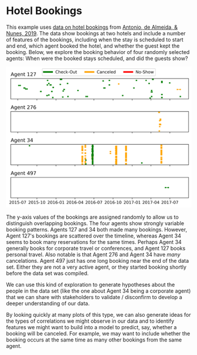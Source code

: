 # Hotel Bookings

This example uses
[data on hotel bookings](https://github.com/rfordatascience/tidytuesday/blob/master/data/2020/2020-02-11/readme.md)
from
[Antonio, de Almeida, & Nunes, 2019](https://www.sciencedirect.com/science/article/pii/S2352340918315191).
The data show bookings at two hotels and include a number of features of the
bookings, including when the stay is scheduled to start and end, which agent
booked the hotel, and whether the guest kept the booking. Below, we explore the
booking behavior of four randomly selected agents: When were the booked stays
scheduled, and did the guests show?

![Booking timelines for four agents](bookings_timeline.png)

The y-axis values of the bookings are assigned randomly to allow us to
distinguish overlapping bookings. The four agents show strongly variable
booking patterns. Agents 127 and 34 both made many bookings. However, Agent
127's bookings are scattered over the timeline, whereas Agent 34 seems to book
many reservations for the same times. Perhaps Agent 34 generally books for
corporate travel or conferences, and Agent 127 books personal travel. Also
notable is that Agent 276 and Agent 34 have *many* cancelations. Agent 497 just
has one long booking near the end of the data set. Either they are not a very
active agent, or they started booking shortly before the data set was compiled.

We can use this kind of exploration to generate hypotheses about the people in
the data set (like the one about Agent 34 being a corporate agent) that we can
share with stakeholders to validate / disconfirm to develop a deeper
understanding of our data.

By looking quickly at many plots of this type, we can also generate ideas
for the types of correlations we might observe in our data and to identify
features we might want to build into a model to predict, say, whether a booking
will be canceled. For example, we may want to include whether the booking
occurs at the same time as many other bookings from the same agent.
